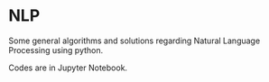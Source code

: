 # NLP
Some general algorithms and solutions regarding Natural Language Processing using python.

Codes are in Jupyter Notebook.
